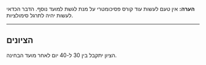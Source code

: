 **הערה:** אין טעם לעשות עוד קורס פסיכומטרי על מנת לגשת למועד נוסף. הדבר הכדאי לעשות יהיה לתרגל סימולציות.
***
## הציונים
הציון יתקבל בין 30 ל-40 יום לאחר מועד הבחינה.
